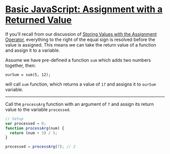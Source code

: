 # [Basic JavaScript: Assignment with a Returned Value](https://learn.freecodecamp.org/javascript-algorithms-and-data-structures/basic-javascript/assignment-with-a-returned-value)

If you'll recall from our discussion of [Storing Values with the Assignment Operator](https://learn.freecodecamp.org/storing-values-with-the-assignment-operator), everything to the right of the equal sign is resolved before the value is assigned. This means we can take the return value of a function and assign it to a variable.

Assume we have pre-defined a function `sum` which adds two numbers together, then:

`ourSum = sum(5, 12);`

will call `sum` function, which returns a value of `17` and assigns it to `ourSum` variable.

---

Call the `processArg` function with an argument of `7` and assign its return value to the variable `processed`.

```js
// Setup
var processed = 0;
function processArg(num) {
  return (num + 3) / 5;
}

processed = processArg(7); // 2
```